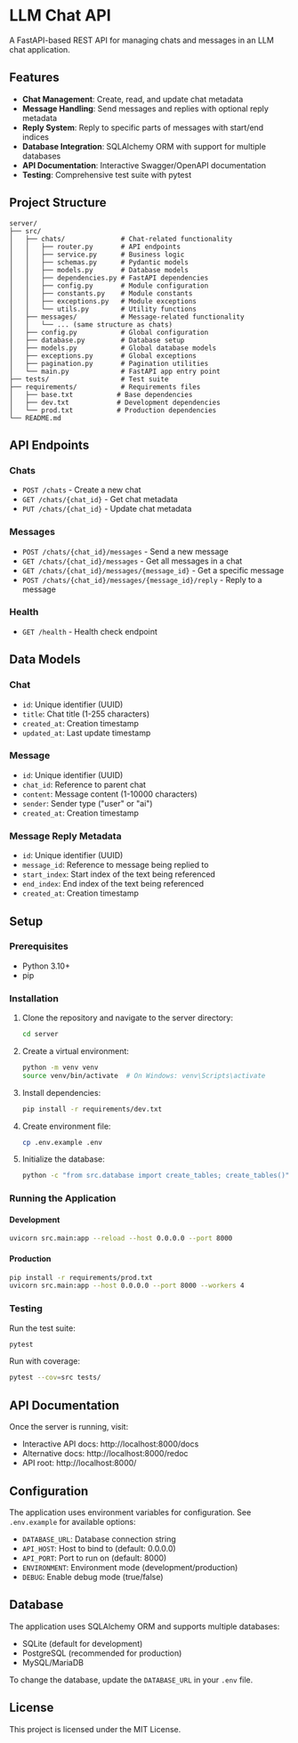 # LLM Chat API

A FastAPI-based REST API for managing chats and messages in an LLM chat application.

## Features

- **Chat Management**: Create, read, and update chat metadata
- **Message Handling**: Send messages and replies with optional reply metadata
- **Reply System**: Reply to specific parts of messages with start/end indices
- **Database Integration**: SQLAlchemy ORM with support for multiple databases
- **API Documentation**: Interactive Swagger/OpenAPI documentation
- **Testing**: Comprehensive test suite with pytest

## Project Structure

```
server/
├── src/
│   ├── chats/              # Chat-related functionality
│   │   ├── router.py       # API endpoints
│   │   ├── service.py      # Business logic
│   │   ├── schemas.py      # Pydantic models
│   │   ├── models.py       # Database models
│   │   ├── dependencies.py # FastAPI dependencies
│   │   ├── config.py       # Module configuration
│   │   ├── constants.py    # Module constants
│   │   ├── exceptions.py   # Module exceptions
│   │   └── utils.py        # Utility functions
│   ├── messages/           # Message-related functionality
│   │   └── ... (same structure as chats)
│   ├── config.py           # Global configuration
│   ├── database.py         # Database setup
│   ├── models.py           # Global database models
│   ├── exceptions.py       # Global exceptions
│   ├── pagination.py       # Pagination utilities
│   └── main.py             # FastAPI app entry point
├── tests/                  # Test suite
├── requirements/           # Requirements files
│   ├── base.txt           # Base dependencies
│   ├── dev.txt            # Development dependencies
│   └── prod.txt           # Production dependencies
└── README.md
```

## API Endpoints

### Chats
- `POST /chats` - Create a new chat
- `GET /chats/{chat_id}` - Get chat metadata
- `PUT /chats/{chat_id}` - Update chat metadata

### Messages
- `POST /chats/{chat_id}/messages` - Send a new message
- `GET /chats/{chat_id}/messages` - Get all messages in a chat
- `GET /chats/{chat_id}/messages/{message_id}` - Get a specific message
- `POST /chats/{chat_id}/messages/{message_id}/reply` - Reply to a message

### Health
- `GET /health` - Health check endpoint

## Data Models

### Chat
- `id`: Unique identifier (UUID)
- `title`: Chat title (1-255 characters)
- `created_at`: Creation timestamp
- `updated_at`: Last update timestamp

### Message
- `id`: Unique identifier (UUID)
- `chat_id`: Reference to parent chat
- `content`: Message content (1-10000 characters)
- `sender`: Sender type ("user" or "ai")
- `created_at`: Creation timestamp

### Message Reply Metadata
- `id`: Unique identifier (UUID)
- `message_id`: Reference to message being replied to
- `start_index`: Start index of the text being referenced
- `end_index`: End index of the text being referenced
- `created_at`: Creation timestamp

## Setup

### Prerequisites
- Python 3.10+
- pip

### Installation

1. Clone the repository and navigate to the server directory:
   ```bash
   cd server
   ```

2. Create a virtual environment:
   ```bash
   python -m venv venv
   source venv/bin/activate  # On Windows: venv\Scripts\activate
   ```

3. Install dependencies:
   ```bash
   pip install -r requirements/dev.txt
   ```

4. Create environment file:
   ```bash
   cp .env.example .env
   ```

5. Initialize the database:
   ```bash
   python -c "from src.database import create_tables; create_tables()"
   ```

### Running the Application

#### Development
```bash
uvicorn src.main:app --reload --host 0.0.0.0 --port 8000
```

#### Production
```bash
pip install -r requirements/prod.txt
uvicorn src.main:app --host 0.0.0.0 --port 8000 --workers 4
```

### Testing

Run the test suite:
```bash
pytest
```

Run with coverage:
```bash
pytest --cov=src tests/
```

## API Documentation

Once the server is running, visit:
- Interactive API docs: http://localhost:8000/docs
- Alternative docs: http://localhost:8000/redoc
- API root: http://localhost:8000/

## Configuration

The application uses environment variables for configuration. See `.env.example` for available options:

- `DATABASE_URL`: Database connection string
- `API_HOST`: Host to bind to (default: 0.0.0.0)
- `API_PORT`: Port to run on (default: 8000)
- `ENVIRONMENT`: Environment mode (development/production)
- `DEBUG`: Enable debug mode (true/false)

## Database

The application uses SQLAlchemy ORM and supports multiple databases:
- SQLite (default for development)
- PostgreSQL (recommended for production)
- MySQL/MariaDB

To change the database, update the `DATABASE_URL` in your `.env` file.

## License

This project is licensed under the MIT License.

